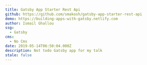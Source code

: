 ```yaml
---
title: Gatsby App Starter Rest Api
github: https://github.com/smakosh/gatsby-app-starter-rest-api
demo: https://building-apps-with-gatsby.netlify.com
author: Ismail Ghallou
ssg:
  - Gatsby
cms:
  - No Cms
date: 2019-05-14T06:50:04.000Z
description: Not todo Gatsby app for my talk
stale: false
---
```

